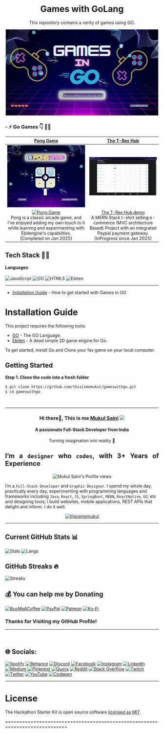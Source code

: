 # <h1  align="center"> Games with GoLang</h1>
<p  align="center"> This repository contains a verity of games using GO. </p>
<p align="center">
<img src="https://github.com/thisismemukul/gameswithgo/blob/main/GamesWithGo.png" alt="Games with GoLang" title="Games with GoLang show png" width="500"/>
</p>

### - ⚡ Go Games 👇 👨‍💻
|                                                                                                       [Pong Game][project1_link]                                                                                                        |                                                                              [The T-Rex Hub][project2_link]                                                                              |
|:-----------------------------------------------------------------------------------------------------------------------------------------------------------------------------------------------------------------------------------------:|:------------------------------------------------------------------------------------------------------------------------------------------------------------------------------------------:|
|                                         <img width="300" src="https://github.com/thisismemukul/gameswithgo/blob/main/PongGame/PongGameBanner.png?raw=true" alt="Pong game App" title="Pong Game show png"/>                                          |          <img width="300" src="https://github.com/thisismemukul/The-TShirt-Hub-be/blob/main/demo2.gif?raw=true" alt="The T-Shirt Hub App" title="The T-Shirt Hub App show png"/>           |
| [![Pong Game](https://img.shields.io/badge/Play-Pong%20Game-D6C5F0?style=flat&logo=itch.io)][project1_demo]<br>Pong is a classic arcade game, and I've enjoyed adding my own touch to it while learning and experimenting with Ebitengine's capabilities.<br/> (Completed on Jan 2025) | [The T-Rex Hub demo][project2_demo]<br> A MERN Stack t-shirt selling e-commerce (MVC architecture Based) Project with an integrated Paypal payment gateway.<br/> (InProgress since Jan 2025) |


## Tech Stack 👨‍💻
#### Languages
![JavaScript](https://img.shields.io/badge/-JavaScript-000?style=for-the-badge&logo=javascript)
![GO](https://img.shields.io/badge/-GO-000?style=for-the-badge&logo=go)
![HTML5](https://img.shields.io/badge/-HTML5-000?style=for-the-badge&logo=html5)
![Ebiten](https://img.shields.io/badge/-ebiten-000?style=for-the-badge&logo=ebiten)

---

- [Installation Guide](#installation-guide) - How to get started with Games in GO

# <a name='installation-guide'>Installation Guide</a>

This project requires the following tools:

- [GO](https://go.dev/learn/) - The GO Language.
- [Ebiten](https://ebitengine.org/) - A dead simple 2D game engine for Go.

To get started, install Go and Clone your fav game on your local computer.

## Getting Started

**Step 1. Clone the code into a fresh folder**

```
$ git clone https://github.com/thisismemukul/gameswithgo.git
$ cd gameswithgo
```
<br>

---

### <h3 align="center">Hi there👋, This is me [Mukul Saini][linkedin] <img src="https://media.giphy.com/media/hvRJCLFzcasrR4ia7z/giphy.gif" width="25px"></h3>
<h4 align="center">A passionate Full-Stack Developer from India</h4>
<p align="center">Turning imagination into reality 🚀</p>

## <p align="justify">I’m a `designer` who <code>codes</code>, with 3+ Years of Experience</p>
<p align="center">  <img src="https://komarev.com/ghpvc/?username=thisismemukul" alt="Mukul Saini's Profile views"/></p>

I’m a `Full-Stack Developer` and `Graphic Designer`. I spend my whole day, practically every day, experimenting with programming languages and frameworks including `Java`, `React`, `JS`, `SpringBoot`, `MERN`, `ReactNative`, `GO`, etc and designing tools; I build websites, mobile applications, REST APIs that delight and inform. I do it well.

<div align="center">
<a href="https://twitter.com/thisismemukul" target="_blank"><img alt="" src="https://img.shields.io/badge/-000?logo=x&logoColor=1DA1F2&style=for-the-badge" style="vertical-align:center" /></a>
<a href="https://linkedin.com/in/thisisme-mukulsaini" target="_blank"><img alt="" src="https://img.shields.io/badge/-000?logo=linkedin&logoColor=0A66C2&style=for-the-badge" style="vertical-align:center" /></a>
<a href="https://thisismemukul.netlify.app" target="_blank"><img alt="thisismemukul" src="https://img.shields.io/badge/Portfolio-000?logo=vercel&logoColor=yellow&style=for-the-badge" style="vertical-align:center" /></a>
<a href="https://instagram.com/thisismemukul" target="_blank"><img alt="" src="https://img.shields.io/badge/-000?style=for-the-badge&logo=Instagram&logoColor=E4405F" style="vertical-align:center" /></a>
<a href="https://github.com/thisismemukul" target="_blank"><img alt="" src="https://img.shields.io/badge/-000?style=for-the-badge&logo=github&logoColor=FCFCFC" style="vertical-align:center" /></a>
</div>


---

## Current GitHub Stats 📊
![Stats](https://github-readme-stats.vercel.app/api?username=thisismemukul&show_icons=true&hide_border=false&theme=jolly&count_private=true&include_all_commits=true)
![Langs](https://github-readme-stats.vercel.app/api/top-langs/?username=thisismemukul&show_icons=true&hide_border=false&theme=jolly&count_private=true&include_all_commits=true&layout=compact)

## GitHub Streaks 🔥
![Streaks](http://github-readme-streak-stats.herokuapp.com?user=thisismemukul&theme=jolly&date_format=j%20M%5B%20Y%5D)


## 💰 You can help me by Donating
[![BuyMeACoffee](https://img.shields.io/badge/Buy%20Me%20a%20Coffee-ffdd00?style=for-the-badge&logo=buy-me-a-coffee&logoColor=black)](https://buymeacoffee.com/thisismemukul)
[![PayPal](https://img.shields.io/badge/PayPal-00457C?style=for-the-badge&logo=paypal&logoColor=white)](https://paypal.me/thisismemukul)
[![Patreon](https://img.shields.io/badge/Patreon-F96854?style=for-the-badge&logo=patreon&logoColor=white)](https://patreon.com/thisismemukul)
[![Ko-Fi](https://img.shields.io/badge/Ko--fi-F16061?style=for-the-badge&logo=ko-fi&logoColor=white)](https://ko-fi.com/thisismemukul)


### Thanks for Visiting my GitHub Profile!

---

<a href="https://www.buymeacoffee.com/thisismemukul" target="_blank"><img alt="" src="https://img.shields.io/badge/Help%20Me-ffdd00?style=for-the-badge&logo=buy-me-a-coffee&logoColor=black" style="vertical-align:center" /></a>
<a href="https://thisismemukul.netlify.app" target="_blank"><img alt="" src="https://img.shields.io/badge/Portfolio-000?logo=vercel&logoColor=yellow&style=for-the-badge" style="vertical-align:center" /></a>
<a href="https://twitter.com/thisismemukul" target="_blank"><img alt="" src="https://img.shields.io/badge/Twitter-000?logo=Twitter&logoColor=1DA1F2&style=for-the-badge" style="vertical-align:center" /></a>
<a href="https://linkedin.com/in/thisismemukul" target="_blank"><img alt="" src="https://img.shields.io/badge/LinkedIn-000?logo=linkedin&logoColor=0A66C2&style=for-the-badge" style="vertical-align:center" /></a>
<a href="https://instagram.com/thisismemukul" target="_blank"><img alt="" src="https://img.shields.io/badge/Instagram-000?style=for-the-badge&logo=Instagram&logoColor=E4405F" style="vertical-align:center" /></a></p>



## 🌐 Socials:
[![Spotify](https://img.shields.io/badge/Spotify-000?logo=spotify)](https://open.spotify.com/user/31xgmbky7w6ddiywiczmjhhoream)
[![Behance](https://img.shields.io/badge/Behance-000?logo=behance&logoColor=white)](https://behance.net/thisismemukul)
[![Discord](https://img.shields.io/badge/Discord-%237289DA.svg?logo=discord&logoColor=white)](https://discord.gg/thisismemukul)
[![Facebook](https://img.shields.io/badge/Facebook-%231877F2.svg?logo=Facebook&logoColor=white)](https://www.facebook.com/profile.php?id=100011971261574) 
[![Instagram](https://img.shields.io/badge/Instagram-%23E4405F.svg?logo=Instagram&logoColor=white)](https://instagram.com/thisismemukul) 
[![LinkedIn](https://img.shields.io/badge/LinkedIn-%230077B5.svg?logo=linkedin&logoColor=white)](https://www.linkedin.com/in/thisisme-mukulsaini/) 
[![Medium](https://img.shields.io/badge/Medium-12100E?logo=medium&logoColor=white)](https://medium.com/@@thisismemukul) 
[![Pinterest](https://img.shields.io/badge/Pinterest-%23E60023.svg?logo=Pinterest&logoColor=white)](https://pinterest.com/thisismemukul) 
[![Quora](https://img.shields.io/badge/Quora-%23B92B27.svg?logo=Quora&logoColor=white)](https://www.quora.com/profile/Mukul-Saini-228) 
[![Reddit](https://img.shields.io/badge/Reddit-%23FF4500.svg?logo=Reddit&logoColor=white)](https://reddit.com/user/thisismemukul) 
[![Stack Overflow](https://img.shields.io/badge/-Stackoverflow-FE7A16?logo=stack-overflow&logoColor=white)](https://stackoverflow.com/users/15599538/mukul-saini) 
[![Twitch](https://img.shields.io/badge/Twitch-%239146FF.svg?logo=Twitch&logoColor=white)](https://twitch.tv/thisismemukul) 
[![Twitter](https://img.shields.io/badge/Twitter-%231DA1F2.svg?logo=Twitter&logoColor=white)](https://twitter.com/thisismemukul) 
[![YouTube](https://img.shields.io/badge/YouTube-%23FF0000.svg?logo=YouTube&logoColor=white)](https://youtube.com/@thisismemukul) 
[![Codepen](https://img.shields.io/badge/Codepen-000000?style=for-the-badge&logo=codepen&logoColor=white)](https://codepen.io/thisismemukul)


---

[instagram]: https://instagram.com/thisismemukul
[telegram]: https://ttttt.me/thisismemukul
[whatsapp]: https://wa.me/918769506494
[linkedin]: https://www.linkedin.com/in/thisisme-mukulsaini
[freecharge]: https://www.freecharge.in/
[swil]: https://www.swindia.com/
[cgs]: https://www.linkedin.com/company/bbitm-services/
[digiventry]: https://digiventry.com/
[webconix]: https://webconix.net/
[github]: https://www.github.com/thisismemukul
[medium]: https://www.medium.com/@thisismemukul
[email]: mailto:thisismemukul@gmail.com
[experiences]: #experiences


[project1_link]: https://github.com/thisismemukul/gameswithgo/tree/main/PongGame
[project1_demo]: https://thisismemukul.itch.io/pong-game
[project2_link]: https://github.com/thisismemukul/gameswithgo/tree/main/trex
[project2_demo]: https://thetshirthub.netlify.app/



<!--
#### - TODO
- [x] #739
- [ ] https://github.com/octo-org/octo-repo/issues/740
- [ ] Add delight to the experience when all tasks are complete :tada:


4. **Define the data model:**
    - Create Java classes to represent the entities in your blog app, such as `User`, `BlogPost`, and `Comment`. 📝
    - Annotate these classes with appropriate JPA annotations for mapping to the database tables.
-->

# License

The Hackathon Starter Kit is open source software [licensed as MIT][mlh-license].

[mlh-license]: https://github.com/thisismemukul/youtube_clone/blob/main/LICENSE.md

============================================================================

